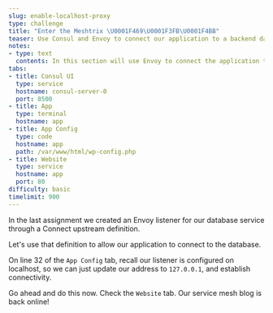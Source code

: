 ```yaml
---
slug: enable-localhost-proxy
type: challenge
title: "Enter the Meshtrix \U0001F469\U0001F3FB‍\U0001F4BB"
teaser: Use Consul and Envoy to connect our application to a backend database
notes:
- type: text
  contents: In this section will use Envoy to connect the application to the database.
tabs:
- title: Consul UI
  type: service
  hostname: consul-server-0
  port: 8500
- title: App
  type: terminal
  hostname: app
- title: App Config
  type: code
  hostname: app
  path: /var/www/html/wp-config.php
- title: Website
  type: service
  hostname: app
  port: 80
difficulty: basic
timelimit: 900
---
```

In the last assignment we created an Envoy listener for our database
service through a Connect upstream definition. <br>

Let's use that definition to allow our application to connect to the database. <br>

On line 32 of the `App Config` tab, recall our listener is configured on localhost, so we can just update our address to `127.0.0.1`, and establish connectivity. <br>

Go ahead and do this now. Check the `Website` tab.
Our service mesh blog is back online!